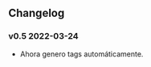 ## Changelog

<!-- Version start @@ {"version": "v0.5", "release": "Auto Tag", "shouldCreateRelease": "true" } -->

### v0.5 2022-03-24

* Ahora genero tags automáticamente.

    <!-- Version end -->